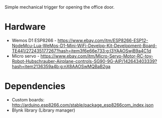 Simple mechanical trigger for opening the office door.

# Hardware
* Wemos D1 ESP8266 - https://www.ebay.com/itm/ESP8266-ESP12-NodeMcu-Lua-WeMos-D1-Mini-WiFi-Develop-Kit-Development-Board-TE441/272435177267?hash=item3f6e66e733:g:I3YAAOSwjB9a4C1d
* Micro servo - https://www.ebay.com/itm/Micro-Servo-Motor-RC-toy-Robot-Hubschrauber-Airplane-controls-SG90-9G-AIP/142643403339?hash=item2136359a4b:g:nX8AAOSwMQBaB2ga

# Dependencies
* Custom boards: http://arduino.esp8266.com/stable/package_esp8266com_index.json
* Blynk library (Library manager)
